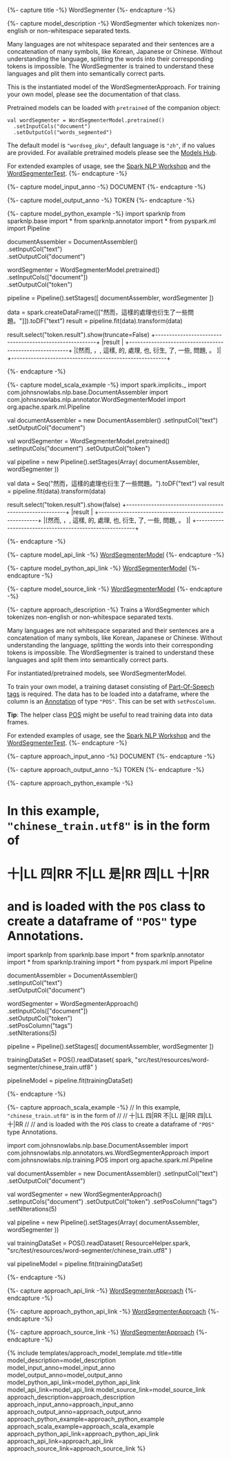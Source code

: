 {%- capture title -%}
WordSegmenter
{%- endcapture -%}

{%- capture model_description -%}
WordSegmenter which tokenizes non-english or non-whitespace separated texts.

Many languages are not whitespace separated and their sentences are a concatenation of many symbols, like Korean,
Japanese or Chinese. Without understanding the language, splitting the words into their corresponding tokens is
impossible. The WordSegmenter is trained to understand these languages and plit them into semantically correct parts.

This is the instantiated model of the WordSegmenterApproach.
For training your own model, please see the documentation of that class.

Pretrained models can be loaded with `pretrained` of the companion object:
```
val wordSegmenter = WordSegmenterModel.pretrained()
  .setInputCols("document")
  .setOutputCol("words_segmented")
```
The default model is `"wordseg_pku"`, default language is `"zh"`, if no values are provided.
For available pretrained models please see the [Models Hub](https://nlp.johnsnowlabs.com/models?task=Word+Segmentation).

For extended examples of usage, see the [Spark NLP Workshop](https://github.com/JohnSnowLabs/spark-nlp-workshop/blob/master/jupyter/annotation/chinese/word_segmentation/words_segmenter_demo.ipynb)
and the [WordSegmenterTest](https://github.com/JohnSnowLabs/spark-nlp/blob/master/src/test/scala/com/johnsnowlabs/nlp/annotators/WordSegmenterTest.scala).
{%- endcapture -%}

{%- capture model_input_anno -%}
DOCUMENT
{%- endcapture -%}

{%- capture model_output_anno -%}
TOKEN
{%- endcapture -%}

{%- capture model_python_example -%}
import sparknlp
from sparknlp.base import *
from sparknlp.annotator import *
from pyspark.ml import Pipeline

documentAssembler = DocumentAssembler() \
    .setInputCol("text") \
    .setOutputCol("document")

wordSegmenter = WordSegmenterModel.pretrained() \
    .setInputCols(["document"]) \
    .setOutputCol("token")

pipeline = Pipeline().setStages([
    documentAssembler,
    wordSegmenter
])

data = spark.createDataFrame([["然而，這樣的處理也衍生了一些問題。"]]).toDF("text")
result = pipeline.fit(data).transform(data)

result.select("token.result").show(truncate=False)
+--------------------------------------------------------+
|result                                                  |
+--------------------------------------------------------+
|[然而, ，, 這樣, 的, 處理, 也, 衍生, 了, 一些, 問題, 。    ]|
+--------------------------------------------------------+

{%- endcapture -%}

{%- capture model_scala_example -%}
import spark.implicits._
import com.johnsnowlabs.nlp.base.DocumentAssembler
import com.johnsnowlabs.nlp.annotator.WordSegmenterModel
import org.apache.spark.ml.Pipeline

val documentAssembler = new DocumentAssembler()
  .setInputCol("text")
  .setOutputCol("document")

val wordSegmenter = WordSegmenterModel.pretrained()
  .setInputCols("document")
  .setOutputCol("token")

val pipeline = new Pipeline().setStages(Array(
  documentAssembler,
  wordSegmenter
))

val data = Seq("然而，這樣的處理也衍生了一些問題。").toDF("text")
val result = pipeline.fit(data).transform(data)

result.select("token.result").show(false)
+--------------------------------------------------------+
|result                                                  |
+--------------------------------------------------------+
|[然而, ，, 這樣, 的, 處理, 也, 衍生, 了, 一些, 問題, 。    ]|
+--------------------------------------------------------+

{%- endcapture -%}

{%- capture model_api_link -%}
[WordSegmenterModel](/api/com/johnsnowlabs/nlp/annotators/ws/WordSegmenterModel)
{%- endcapture -%}

{%- capture model_python_api_link -%}
[WordSegmenterModel](/api/python/reference/autosummary/sparknlp/annotator/ws/word_segmenter/index.html#sparknlp.annotator.ws.word_segmenter.WordSegmenterModel)
{%- endcapture -%}

{%- capture model_source_link -%}
[WordSegmenterModel](https://github.com/JohnSnowLabs/spark-nlp/tree/master/src/main/scala/com/johnsnowlabs/nlp/annotators/ws/WordSegmenterModel.scala)
{%- endcapture -%}

{%- capture approach_description -%}
Trains a WordSegmenter which tokenizes non-english or non-whitespace separated texts.

Many languages are not whitespace separated and their sentences are a concatenation of many symbols, like Korean,
Japanese or Chinese. Without understanding the language, splitting the words into their corresponding tokens is
impossible. The WordSegmenter is trained to understand these languages and split them into semantically correct parts.

For instantiated/pretrained models, see WordSegmenterModel.

To train your own model, a training dataset consisting of
[Part-Of-Speech tags](https://en.wikipedia.org/wiki/Part-of-speech_tagging) is required. The data has to be loaded
into a dataframe, where the column is an [Annotation](/api/com/johnsnowlabs/nlp/Annotation) of type `"POS"`. This can be
set with `setPosColumn`.

**Tip**: The helper class [POS](/docs/en/training#pos-dataset) might be useful to read training data into data frames.

For extended examples of usage, see the [Spark NLP Workshop](https://github.com/JohnSnowLabs/spark-nlp-workshop/tree/master/jupyter/annotation/chinese/word_segmentation)
and the [WordSegmenterTest](https://github.com/JohnSnowLabs/spark-nlp/blob/master/src/test/scala/com/johnsnowlabs/nlp/annotators/WordSegmenterTest.scala).
{%- endcapture -%}

{%- capture approach_input_anno -%}
DOCUMENT
{%- endcapture -%}

{%- capture approach_output_anno -%}
TOKEN
{%- endcapture -%}

{%- capture approach_python_example -%}
# In this example, `"chinese_train.utf8"` is in the form of
#
# 十|LL 四|RR 不|LL 是|RR 四|LL 十|RR
#
# and is loaded with the `POS` class to create a dataframe of `"POS"` type Annotations.

import sparknlp
from sparknlp.base import *
from sparknlp.annotator import *
from sparknlp.training import *
from pyspark.ml import Pipeline

documentAssembler = DocumentAssembler() \
    .setInputCol("text") \
    .setOutputCol("document")

wordSegmenter = WordSegmenterApproach() \
    .setInputCols(["document"]) \
    .setOutputCol("token") \
    .setPosColumn("tags") \
    .setNIterations(5)

pipeline = Pipeline().setStages([
    documentAssembler,
    wordSegmenter
])

trainingDataSet = POS().readDataset(
    spark,
    "src/test/resources/word-segmenter/chinese_train.utf8"
)

pipelineModel = pipeline.fit(trainingDataSet)

{%- endcapture -%}

{%- capture approach_scala_example -%}
// In this example, `"chinese_train.utf8"` is in the form of
//
// 十|LL 四|RR 不|LL 是|RR 四|LL 十|RR
//
// and is loaded with the `POS` class to create a dataframe of `"POS"` type Annotations.

import com.johnsnowlabs.nlp.base.DocumentAssembler
import com.johnsnowlabs.nlp.annotators.ws.WordSegmenterApproach
import com.johnsnowlabs.nlp.training.POS
import org.apache.spark.ml.Pipeline

val documentAssembler = new DocumentAssembler()
  .setInputCol("text")
  .setOutputCol("document")

val wordSegmenter = new WordSegmenterApproach()
  .setInputCols("document")
  .setOutputCol("token")
  .setPosColumn("tags")
  .setNIterations(5)

val pipeline = new Pipeline().setStages(Array(
  documentAssembler,
  wordSegmenter
))

val trainingDataSet = POS().readDataset(
  ResourceHelper.spark,
  "src/test/resources/word-segmenter/chinese_train.utf8"
)

val pipelineModel = pipeline.fit(trainingDataSet)

{%- endcapture -%}

{%- capture approach_api_link -%}
[WordSegmenterApproach](/api/com/johnsnowlabs/nlp/annotators/ws/WordSegmenterApproach)
{%- endcapture -%}

{%- capture approach_python_api_link -%}
[WordSegmenterApproach](/api/python/reference/autosummary/sparknlp/annotator/ws/word_segmenter/index.html#sparknlp.annotator.ws.word_segmenter.WordSegmenterApproach)
{%- endcapture -%}

{%- capture approach_source_link -%}
[WordSegmenterApproach](https://github.com/JohnSnowLabs/spark-nlp/tree/master/src/main/scala/com/johnsnowlabs/nlp/annotators/ws/WordSegmenterApproach.scala)
{%- endcapture -%}


{% include templates/approach_model_template.md
title=title
model_description=model_description
model_input_anno=model_input_anno
model_output_anno=model_output_anno
model_python_api_link=model_python_api_link
model_api_link=model_api_link
model_source_link=model_source_link
approach_description=approach_description
approach_input_anno=approach_input_anno
approach_output_anno=approach_output_anno
approach_python_example=approach_python_example
approach_scala_example=approach_scala_example
approach_python_api_link=approach_python_api_link
approach_api_link=approach_api_link
approach_source_link=approach_source_link
%}
